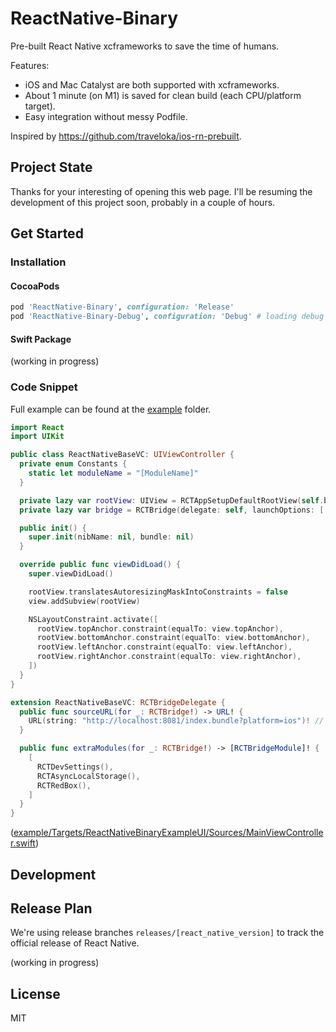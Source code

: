 # ReactNative-Binary

Pre-built React Native xcframeworks to save the time of humans.

Features:

- iOS and Mac Catalyst are both supported with xcframeworks.
- About 1 minute (on M1) is saved for clean build (each CPU/platform target).
- Easy integration without messy Podfile.

Inspired by <https://github.com/traveloka/ios-rn-prebuilt>.

## Project State

Thanks for your interesting of opening this web page.
I'll be resuming the development of this project soon, probably in a couple of hours.

## Get Started

### Installation

#### CocoaPods

```rb
pod 'ReactNative-Binary', configuration: 'Release'
pod 'ReactNative-Binary-Debug', configuration: 'Debug' # loading debug support
```

#### Swift Package

(working in progress)

### Code Snippet

Full example can be found at the [example](https://github.com/imWildCat/ReactNative-Binary/tree/main/example) folder.

```swift
import React
import UIKit

public class ReactNativeBaseVC: UIViewController {
  private enum Constants {
    static let moduleName = "[ModuleName]"
  }

  private lazy var rootView: UIView = RCTAppSetupDefaultRootView(self.bridge, Constants.moduleName, [:])
  private lazy var bridge = RCTBridge(delegate: self, launchOptions: [:])

  public init() {
    super.init(nibName: nil, bundle: nil)
  }

  override public func viewDidLoad() {
    super.viewDidLoad()

    rootView.translatesAutoresizingMaskIntoConstraints = false
    view.addSubview(rootView)

    NSLayoutConstraint.activate([
      rootView.topAnchor.constraint(equalTo: view.topAnchor),
      rootView.bottomAnchor.constraint(equalTo: view.bottomAnchor),
      rootView.leftAnchor.constraint(equalTo: view.leftAnchor),
      rootView.rightAnchor.constraint(equalTo: view.rightAnchor),
    ])
  }
}

extension ReactNativeBaseVC: RCTBridgeDelegate {
  public func sourceURL(for _: RCTBridge!) -> URL! {
    URL(string: "http://localhost:8081/index.bundle?platform=ios")! // or your local JavaScript bundle file
  }

  public func extraModules(for _: RCTBridge!) -> [RCTBridgeModule]! {
    [
      RCTDevSettings(),
      RCTAsyncLocalStorage(),
      RCTRedBox(),
    ]
  }
}


```
([example/Targets/ReactNativeBinaryExampleUI/Sources/MainViewController.swift](example/Targets/ReactNativeBinaryExampleUI/Sources/MainViewController.swift))

## Development

## Release Plan

We're using release branches `releases/[react_native_version]` to track the official release of React Native.

(working in progress)


## License

MIT